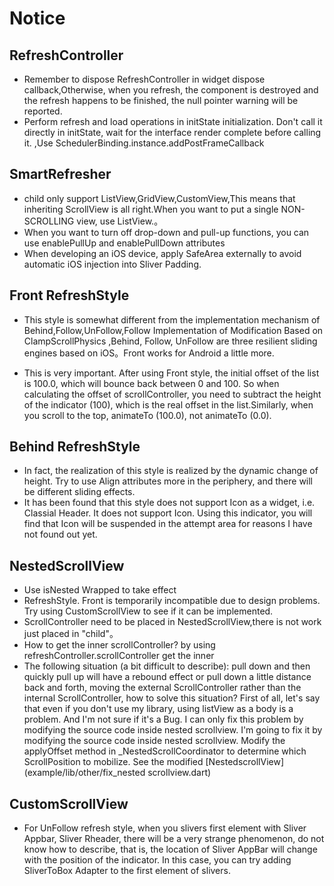 # Notice

## RefreshController
* Remember to dispose RefreshController in widget dispose callback,Otherwise, when you refresh, the component is destroyed and the refresh happens to be finished, the null pointer warning will be reported.
* Perform refresh and load operations in initState initialization. Don't call it directly in initState, wait for the interface render  complete before calling it.
,Use SchedulerBinding.instance.addPostFrameCallback

## SmartRefresher
* child only support ListView,GridView,CustomView,This means that inheriting ScrollView is all right.When you want to put a single NON-SCROLLING view, use ListView.。
* When you want to turn off drop-down and pull-up functions, you can use enablePullUp and enablePullDown attributes
* When developing an iOS device, apply SafeArea externally to avoid automatic iOS injection into Sliver Padding.

## Front RefreshStyle
* This style is somewhat different from the implementation mechanism of Behind,Follow,UnFollow,Follow Implementation of Modification Based on ClampScrollPhysics
,Behind, Follow, UnFollow are three resilient sliding engines based on iOS。Front works for Android a little more.



* This is very important. After using Front style, the initial offset of the list is 100.0, which will bounce back between 0 and 100. So when calculating the offset of scrollController,
 you need to subtract the height of the indicator (100), which is the real offset in the list.Similarly, when you scroll to the top, animateTo (100.0), not animateTo (0.0).


## Behind RefreshStyle
* In fact, the realization of this style is realized by the dynamic change of height. Try to use Align attributes more in the periphery, and there will be different sliding effects.
* It has been found that this style does not support Icon as a widget, i.e. Classial Header. It does not support Icon. Using this indicator,
you will find that Icon will be suspended in the attempt area for reasons I have not found out yet.

## NestedScrollView
* Use isNested Wrapped to take effect
* RefreshStyle. Front is temporarily incompatible due to design problems. Try using CustomScrollView to see if it can be implemented.
* ScrollController need to be placed in NestedScrollView,there is not work just placed in "child"。
* How to get the inner scrollController? by using refreshController.scrollController get the inner
* The following situation (a bit difficult to describe):  pull down and then quickly pull up will have a rebound effect or pull down a little distance back and forth, moving the external ScrollController rather than the internal ScrollController, how to solve this situation?
    First of all, let's say that even if you don't use my library, using listView as a body is a problem. And I'm not sure if it's a Bug. I can only fix this problem by modifying the source code inside nested scrollview. I'm going to fix it by modifying the source code inside nested scrollview.
    Modify the applyOffset method in _NestedScrollCoordinator to determine which ScrollPosition to mobilize. See the modified [NestedscrollView] (example/lib/other/fix_nested scrollview.dart)

## CustomScrollView
* For UnFollow refresh style, when you slivers first element with Sliver Appbar, Sliver Rheader, there will be a very strange phenomenon, do not know how to describe, that is,
 the location of Sliver AppBar will change with the position of the indicator. In this case, you can try adding SliverToBox Adapter to the first element of slivers.